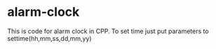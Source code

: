 # alarm-clock
This is code for alarm clock in CPP.
To set time just put parameters to settime(hh,mm,ss,dd,mm,yy)
